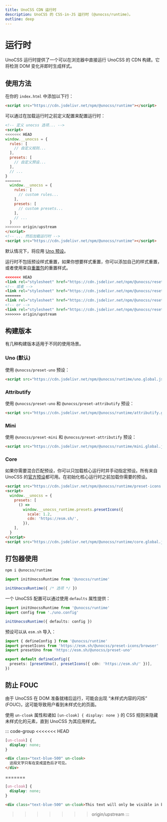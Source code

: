 ```yaml
---
title: UnoCSS CDN 运行时
description: UnoCSS 的 CSS-in-JS 运行时 (@unocss/runtime)。
outline: deep
---
```


# 运行时

UnoCSS 运行时提供了一个可以在浏览器中直接运行 UnoCSS 的 CDN 构建。它将检测 DOM 变化并即时生成样式。

## 使用方法

在你的 `index.html` 中添加以下行：

```html [index.html]
<script src="https://cdn.jsdelivr.net/npm/@unocss/runtime"></script>
```

可以通过在加载运行时之前定义配置来配置运行时：

```html
<!-- 定义 unocss 选项... -->
<script>
<<<<<<< HEAD
window.__unocss = {
  rules: [
    // 自定义规则...
  ],
  presets: [
    // 自定义预设...
  ],
  // ...
}
=======
  window.__unocss = {
    rules: [
      // custom rules...
    ],
    presets: [
      // custom presets...
    ],
    // ...
  }
>>>>>>> origin/upstream
</script>
<!-- ... 然后加载运行时 -->
<script src="https://cdn.jsdelivr.net/npm/@unocss/runtime"></script>
```

默认情况下，将应用 [Uno 预设](/presets/uno)。

运行时不包括预设样式重置，如果你想要样式重置，你可以添加自己的样式重置，或者使用来自[重置包](/guide/style-reset)的重置样式。

```html
<<<<<<< HEAD
<link rel="stylesheet" href="https://cdn.jsdelivr.net/npm/@unocss/reset/normalize.min.css">
<!-- 或者 -->
<link rel="stylesheet" href="https://cdn.jsdelivr.net/npm/@unocss/reset/tailwind.min.css">
=======
<link rel="stylesheet" href="https://cdn.jsdelivr.net/npm/@unocss/reset/normalize.min.css" />
<!-- or -->
<link rel="stylesheet" href="https://cdn.jsdelivr.net/npm/@unocss/reset/tailwind.min.css" />
>>>>>>> origin/upstream
```

## 构建版本

有几种构建版本适用于不同的使用场景。

### Uno (默认)

使用 `@unocss/preset-uno` 预设：

```html
<script src="https://cdn.jsdelivr.net/npm/@unocss/runtime/uno.global.js"></script>
```

### Attributify

使用 `@unocss/preset-uno` 和 `@unocss/preset-attributify` 预设：

```html
<script src="https://cdn.jsdelivr.net/npm/@unocss/runtime/attributify.global.js"></script>
```

### Mini

使用 `@unocss/preset-mini` 和 `@unocss/preset-attributify` 预设：

```html
<script src="https://cdn.jsdelivr.net/npm/@unocss/runtime/mini.global.js"></script>
```

### Core

如果你需要混合匹配预设，你可以只加载核心运行时并手动指定预设。所有来自 UnoCSS 的[官方预设](/presets/#预设)都可用。在初始化核心运行时之前加载你需要的预设。

```html
<script src="https://cdn.jsdelivr.net/npm/@unocss/runtime/preset-icons.global.js"></script>
<script>
  window.__unocss = {
    presets: [
      () =>
        window.__unocss_runtime.presets.presetIcons({
          scale: 1.2,
          cdn: 'https://esm.sh/',
        }),
    ],
  }
</script>
<script src="https://cdn.jsdelivr.net/npm/@unocss/runtime/core.global.js"></script>
```

## 打包器使用

```bash
npm i @unocss/runtime
```

```ts
import initUnocssRuntime from '@unocss/runtime'

initUnocssRuntime({ /* 选项 */ })
```

一个 UnoCSS 配置可以通过使用 `defaults` 属性提供：

```ts
import initUnocssRuntime from '@unocss/runtime'
import config from './uno.config'

initUnocssRuntime({ defaults: config })
```

预设可以从 `esm.sh` 导入：

```ts
import { defineConfig } from '@unocss/runtime'
import presetIcons from 'https://esm.sh/@unocss/preset-icons/browser'
import presetUno from 'https://esm.sh/@unocss/preset-uno'

export default defineConfig({
  presets: [presetUno(), presetIcons({ cdn: 'https://esm.sh/' })],
})
```

## 防止 FOUC

由于 UnoCSS 在 DOM 准备就绪后运行，可能会出现 “未样式内容的闪烁” (FOUC)，这可能导致用户看到未样式化的页面。

使用 `un-cloak` 属性和诸如 `[un-cloak] { display: none }` 的 CSS 规则来隐藏未样式化的元素，直到 UnoCSS 为其应用样式。

::: code-group
<<<<<<< HEAD
  ```css
  [un-cloak] {
    display: none;
  }
  ```
  ```html
  <div class="text-blue-500" un-cloak>
    这段文字只有在变成蓝色后才可见。
  </div>
  ```
=======

```css
[un-cloak] {
  display: none;
}
```

```html
<div class="text-blue-500" un-cloak>This text will only be visible in blue color.</div>
```

>>>>>>> origin/upstream
:::
